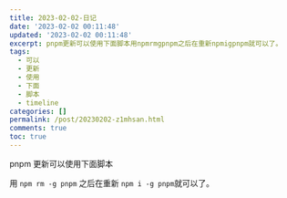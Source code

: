 ```yaml
---
title: 2023-02-02-日记
date: '2023-02-02 00:11:48'
updated: '2023-02-02 00:11:48'
excerpt: pnpm更新可以使用下面脚本用npmrmgpnpm​之后在重新npmigpnpm​就可以了。‍
tags:
  - 可以
  - 更新
  - 使用
  - 下面
  - 脚本
  - timeline
categories: []
permalink: /post/20230202-z1mhsan.html
comments: true
toc: true
---
```

pnpm 更新可以使用下面脚本

用 `npm rm -g pnpm`​ 之后在重新 `npm i -g pnpm`​ 就可以了。

‍